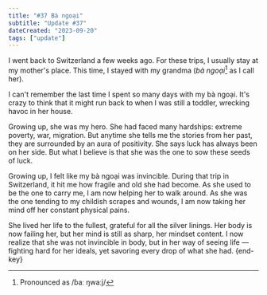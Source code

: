 ```yaml
---
title: "#37 Bà ngoại"
subtitle: "Update #37"
dateCreated: "2023-09-20"
tags: ["update"]
---
```


I went back to Switzerland a few weeks ago. For these trips, I usually stay at my mother's place. This time, I stayed with my grandma (_bà ngoại_[^1] as I call her).

I can't remember the last time I spent so many days with my bà ngoại. It's crazy to think that it might run back to when I was still a toddler, wrecking havoc in her house.

Growing up, she was my hero. She had faced many hardships: extreme poverty, war, migration. But anytime she tells me the stories from her past, they are surrounded by an aura of positivity. She says luck has always been on her side. But what I believe is that she was the one to sow these seeds of luck.

Growing up, I felt like my bà ngoại was invincible. During that trip in Switzerland, it hit me how fragile and old she had become. As she used to be the one to carry me, I am now helping her to walk around. As she was the one tending to my childish scrapes and wounds, I am now taking her mind off her constant physical pains.

She lived her life to the fullest, grateful for all the silver linings. Her body is now failing her, but her mind is still as sharp, her mindset content. I now realize that she was not invincible in body, but in her way of seeing life — fighting hard for her ideals, yet savoring every drop of what she had. {end-key}

[^1]: Pronounced as /ɓaː ŋwaːj/
